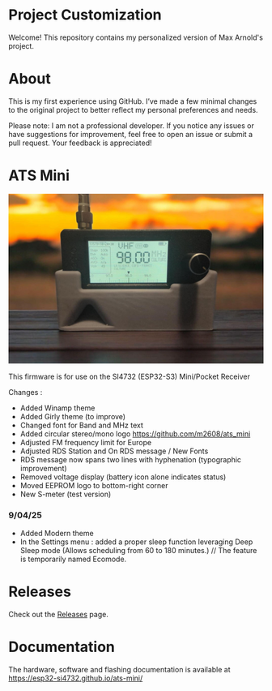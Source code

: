 # Project Customization

Welcome! This repository contains my personalized version of Max Arnold's project.

# About

This is my first experience using GitHub. I’ve made a few minimal changes to the original project to better reflect my personal preferences and needs.

Please note: I am not a professional developer. If you notice any issues or have suggestions for improvement, feel free to open an issue or submit a pull request. Your feedback is appreciated!

# ATS Mini

![](https://github.com/Sebastsch/ats-mini-spirogyra/blob/main/docs/source/_static/Mini%20radio%20New%20S-meter%20(test%20version).jpg)

This firmware is for use on the SI4732 (ESP32-S3) Mini/Pocket Receiver

Changes :

* Added Winamp theme
* Added Girly theme (to improve)
* Changed font for Band and MHz text 
* Added circular stereo/mono logo https://github.com/m2608/ats_mini
* Adjusted FM frequency limit for Europe
* Adjusted RDS Station and On RDS message / New Fonts
* RDS message now spans two lines with hyphenation (typographic improvement)
* Removed voltage display (battery icon alone indicates status)
* Moved EEPROM logo to bottom-right corner
* New S-meter (test version)

### 9/04/25
* Added Modern theme
* In the Settings menu : added a proper sleep function leveraging Deep Sleep mode (Allows scheduling from 60 to 180 minutes.)
// The feature is temporarily named Ecomode.

# Releases

Check out the [Releases](https://github.com/Sebastsch/ats-mini-spirogyra/releases/tag/V1.08.01) page.

# Documentation

The hardware, software and flashing documentation is available at <https://esp32-si4732.github.io/ats-mini/>
